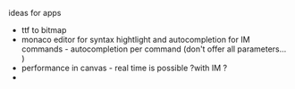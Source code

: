 ideas for apps

 * ttf to bitmap
 * monaco editor for syntax hightlight and autocompletion for IM commands - autocompletion per command (don't offer all parameters... )
 * performance in canvas - real time is possible ?with IM ? 
 * 